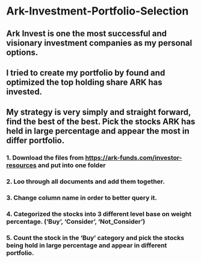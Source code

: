 # Ark-Investment-Portfolio-Selection

## Ark Invest is one the most successful and visionary investment companies as my personal options. 

## I tried to create my portfolio by found and optimized the top holding share ARK has invested.
## My strategy is very simply and straight forward, find the best of the best. Pick the stocks ARK has held in large percentage and appear the most in differ portfolio.
 

### 1.	Download the files from https://ark-funds.com/investor-resources and put into one folder
### 2.	Loo through all documents and add them together.
### 3.	Change column name in order to better query it.
### 4.	Categorized the stocks into 3 different level base on weight percentage. (‘Buy’, ‘Consider’, ‘Not_Consider’)
### 5.	Count the stock in the ‘Buy’ category and pick the stocks being hold in large percentage and appear in different portfolio. 
